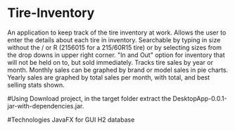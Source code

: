 # Tire-Inventory
An application to keep track of the tire inventory at work.  Allows the user to enter the details about each tire in inventory.
Searchable by typing in size without the / or R (2156015 for a 215/60R15 tire) or by selecting sizes from the drop downs in upper right corner.
"In and Out" option for inventory that will not be held on to, but sold immediately.
Tracks tire sales by year or month.  Monthly sales can be graphed by brand or model sales in pie charts.
Yearly sales are graphed by total sales per month, with total, and best selling stats shown.

#Using
Download project, in the target folder extract the DesktopApp-0.0.1-jar-with-dependencies.jar.

#Technologies
JavaFX for GUI
H2 database
